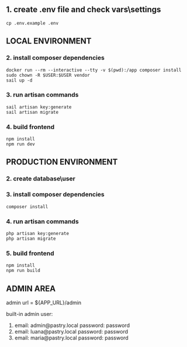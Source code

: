 ## 1. create .env file and check vars\settings
```shell
cp .env.example .env
```

## LOCAL ENVIRONMENT
### 2. install composer dependencies
```shell
docker run --rm --interactive --tty -v $(pwd):/app composer install
sudo chown -R $USER:$USER vendor
sail up -d
```
### 3. run artisan commands
```shell
sail artisan key:generate
sail artisan migrate
```
### 4. build frontend
```shell
npm install
npm run dev
```

## PRODUCTION ENVIRONMENT
### 2. create database\user 
### 3. install composer dependencies
```shell
composer install
```
### 4. run artisan commands
```shell
php artisan key:generate
php artisan migrate
```
### 5. build frontend
```shell
npm install
npm run build
```

## ADMIN AREA
admin url = ${APP_URL}/admin

built-in admin user:
<ol>
    <li>email: admin@pastry.local password: password</li>
    <li>email: luana@pastry.local password: password</li>
    <li>email: maria@pastry.local password: password</li>
</ol>
